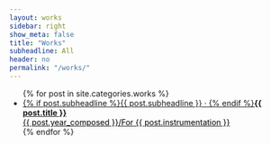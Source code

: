```yaml
---
layout: works
sidebar: right
show_meta: false
title: "Works"
subheadline: All
header: no
permalink: "/works/"
---
```


<ul class="side-nav">
    {% for post in site.categories.works %}
    <li><a href="{{ site.url }}{{ site.baseurl }}{{ post.url }}">{% if post.subheadline %}{{ post.subheadline }} &middot; {% endif %}<strong>{{ post.title }}</strong><br><span style="color: #000000;">{{ post.year_composed }}/For {{ post.instrumentation }}</span></a></li>
{% endfor %}
</ul>